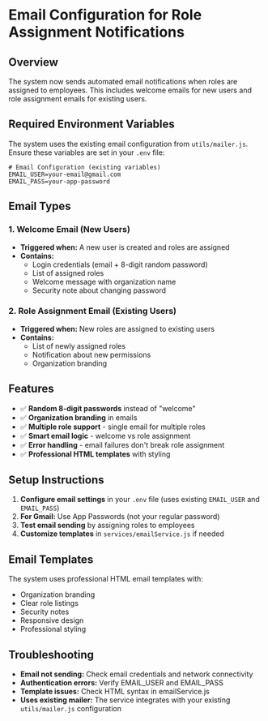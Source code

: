 # Email Configuration for Role Assignment Notifications

## Overview
The system now sends automated email notifications when roles are assigned to employees. This includes welcome emails for new users and role assignment emails for existing users.

## Required Environment Variables

The system uses the existing email configuration from `utils/mailer.js`. Ensure these variables are set in your `.env` file:

```env
# Email Configuration (existing variables)
EMAIL_USER=your-email@gmail.com
EMAIL_PASS=your-app-password
```

## Email Types

### 1. Welcome Email (New Users)
- **Triggered when:** A new user is created and roles are assigned
- **Contains:** 
  - Login credentials (email + 8-digit random password)
  - List of assigned roles
  - Welcome message with organization name
  - Security note about changing password

### 2. Role Assignment Email (Existing Users)
- **Triggered when:** New roles are assigned to existing users
- **Contains:**
  - List of newly assigned roles
  - Notification about new permissions
  - Organization branding

## Features

- ✅ **Random 8-digit passwords** instead of "welcome"
- ✅ **Organization branding** in emails
- ✅ **Multiple role support** - single email for multiple roles
- ✅ **Smart email logic** - welcome vs role assignment
- ✅ **Error handling** - email failures don't break role assignment
- ✅ **Professional HTML templates** with styling

## Setup Instructions

1. **Configure email settings** in your `.env` file (uses existing `EMAIL_USER` and `EMAIL_PASS`)
2. **For Gmail:** Use App Passwords (not your regular password)
3. **Test email sending** by assigning roles to employees
4. **Customize templates** in `services/emailService.js` if needed

## Email Templates

The system uses professional HTML email templates with:
- Organization branding
- Clear role listings
- Security notes
- Responsive design
- Professional styling

## Troubleshooting

- **Email not sending:** Check email credentials and network connectivity
- **Authentication errors:** Verify EMAIL_USER and EMAIL_PASS
- **Template issues:** Check HTML syntax in emailService.js
- **Uses existing mailer:** The service integrates with your existing `utils/mailer.js` configuration
